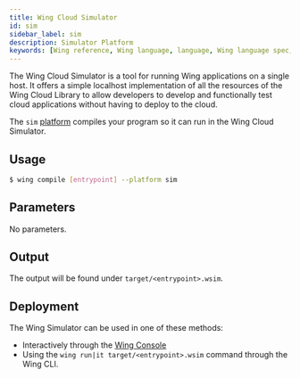 ```yaml
---
title: Wing Cloud Simulator
id: sim
sidebar_label: sim
description: Simulator Platform
keywords: [Wing reference, Wing language, language, Wing language spec, Wing programming language, simulator, sim, wing simulator]
---
```


The Wing Cloud Simulator is a tool for running Wing applications on a single host. It offers a
simple localhost implementation of all the resources of the Wing Cloud Library to allow developers
to develop and functionally test cloud applications without having to deploy to the cloud.

The `sim` [platform]((../02-concepts/03-platforms.md)) compiles your program so it can run in the
Wing Cloud Simulator.

## Usage

```sh
$ wing compile [entrypoint] --platform sim
```

## Parameters

No parameters.

## Output

The output will be found under `target/<entrypoint>.wsim`.

## Deployment

The Wing Simulator can be used in one of these methods:

* Interactively through the [Wing Console](/docs/start-here/local)
* Using the `wing run|it target/<entrypoint>.wsim` command through the Wing CLI.
